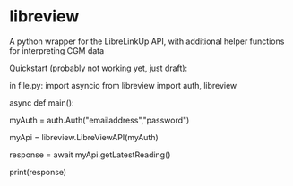 # libreview
A python wrapper for the LibreLinkUp API, with additional helper functions for interpreting CGM data


Quickstart (probably not working yet, just draft):

in file.py:
import asyncio
from libreview import auth, libreview

async def main():
  
  myAuth = auth.Auth("emailaddress","password")
  
  myApi = libreview.LibreViewAPI(myAuth)

  response = await myApi.getLatestReading()

  print(response)
